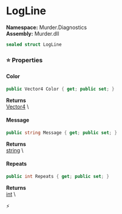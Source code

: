 # LogLine

**Namespace:** Murder.Diagnostics \
**Assembly:** Murder.dll

```csharp
sealed struct LogLine
```

### ⭐ Properties
#### Color
```csharp
public Vector4 Color { get; public set; }
```

**Returns** \
[Vector4](https://learn.microsoft.com/en-us/dotnet/api/System.Numerics.Vector4?view=net-7.0) \
#### Message
```csharp
public string Message { get; public set; }
```

**Returns** \
[string](https://learn.microsoft.com/en-us/dotnet/api/System.String?view=net-7.0) \
#### Repeats
```csharp
public int Repeats { get; public set; }
```

**Returns** \
[int](https://learn.microsoft.com/en-us/dotnet/api/System.Int32?view=net-7.0) \


⚡